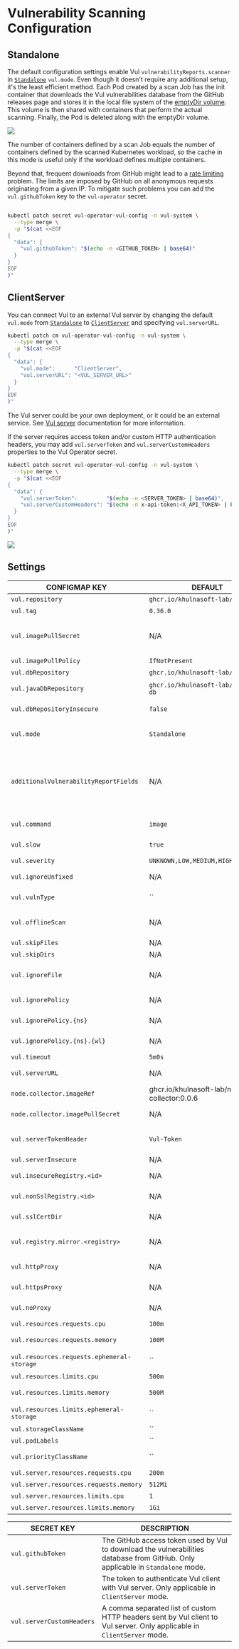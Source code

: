 # Vulnerability Scanning Configuration

## Standalone

The default configuration settings enable Vul `vulnerabilityReports.scanner` in [`Standalone`][vul-standalone]
`vul.mode`. Even though it doesn't require any additional setup, it's the least efficient method. Each Pod created
by a scan Job has the init container that downloads the Vul vulnerabilities database from the GitHub releases page
and stores it in the local file system of the [emptyDir volume]. This volume is then shared with containers that perform
the actual scanning. Finally, the Pod is deleted along with the emptyDir volume.

![](./../../images/design/vul-standalone.png)

The number of containers defined by a scan Job equals the number of containers defined by the scanned Kubernetes
workload, so the cache in this mode is useful only if the workload defines multiple containers.

Beyond that, frequent downloads from GitHub might lead to a [rate limiting] problem. The limits are imposed by GitHub on
all anonymous requests originating from a given IP. To mitigate such problems you can add the `vul.githubToken` key to
the `vul-operator` secret.

```bash

kubectl patch secret vul-operator-vul-config -n vul-system \
  --type merge \
  -p "$(cat <<EOF
{
  "data": {
    "vul.githubToken": "$(echo -n <GITHUB_TOKEN> | base64)"
  }
}
EOF
)"
```

## ClientServer

You can connect Vul to an external Vul server by changing the default `vul.mode` from
[`Standalone`][vul-standalone] to [`ClientServer`][vul-clientserver] and specifying `vul.serverURL`.

```bash
kubectl patch cm vul-operator-vul-config -n vul-system \
  --type merge \
  -p "$(cat <<EOF
{
  "data": {
    "vul.mode":      "ClientServer",
    "vul.serverURL": "<VUL_SERVER_URL>"
  }
}
EOF
)"
```

The Vul server could be your own deployment, or it could be an external service. See [Vul server][vul-clientserver] documentation for more information.

If the server requires access token and/or custom HTTP authentication headers, you may add `vul.serverToken` and `vul.serverCustomHeaders` properties to the Vul Operator secret.

```bash
kubectl patch secret vul-operator-vul-config -n vul-system \
  --type merge \
  -p "$(cat <<EOF
{
  "data": {
    "vul.serverToken":         "$(echo -n <SERVER_TOKEN> | base64)",
    "vul.serverCustomHeaders": "$(echo -n x-api-token:<X_API_TOKEN> | base64)"
  }
}
EOF
)"
```

![](./../../images/design/vul-clientserver.png)

## Settings

| CONFIGMAP KEY                            | DEFAULT                                   | DESCRIPTION                                                                                                                                                                                                                                                                                                                                                                                      |
|------------------------------------------|-------------------------------------------|--------------------------------------------------------------------------------------------------------------------------------------------------------------------------------------------------------------------------------------------------------------------------------------------------------------------------------------------------------------------------------------------------|
| `vul.repository`                       | `ghcr.io/khulnasoft-lab/vul`              | Repository of the Vul image                                                                                                                                                                                                                                                                                                                                                                    |
| `vul.tag`                              | `0.36.0`                                  | Version of the Vul image                                                                                                                                                                                                                                                                                                                                                                       |
| `vul.imagePullSecret`                  | N/A                                       | imagePullSecret is the secret name to be used when pulling vul image from private registries example: `reg-secret`. It is the user responsibility to create the secret for the private registry in `vul-operator` namespace.                                                                                                                                                                 |
| `vul.imagePullPolicy`                  | `IfNotPresent`                            | imagePullPolicy is the pull policy used for vul image                                                                                                                                                                  |
| `vul.dbRepository`                     | `ghcr.io/khulnasoft-lab/vul-db`           | External OCI Registry to download the vulnerability database                                                                                                                                                                                                                                                                                                                                     |
| `vul.javaDbRepository`                 | `ghcr.io/khulnasoft-lab/vul-java-db`      | External OCI Registry to download the vulnerability database for Java                                                                                                                                                                                                                                                                                                                            |
| `vul.dbRepositoryInsecure`             | `false`                                   | The Flag to enable insecure connection for downloading vul-db via proxy (air-gaped env)                                                                                                                                                                                                                                                                                                        |
| `vul.mode`                             | `Standalone`                              | Vul client mode. Either `Standalone` or `ClientServer`. Depending on the active mode other settings might be applicable or required.                                                                                                                                                                                                                                                           |
| `additionalVulnerabilityReportFields`    | N/A                                       | A comma separated list of additional fields which can be added to the VulnerabilityReport. Possible values: `Description,Links,CVSS,Target,Class,PackagePath,PackageType`. Description will add more data about vulnerability. Links - all the references to a specific vulnerability. CVSS - data about CVSSv2/CVSSv3 scoring and vectors. Target - vulnerable element. Class - OS or library vulnerability |
| `vul.command`                          | `image`                                   | command. One of `image`, `filesystem` or `rootfs` scanning. Depending on the target type required for the scan.                                                                                                                                                                                                                                                                                  |
| `vul.slow`                             | `true`                                    | this flag is to use less CPU/memory for scanning though it takes more time than normal scanning. It fits small-footprint                                                                                                                                                                                                                                                                         |
| `vul.severity`                         | `UNKNOWN,LOW,MEDIUM,HIGH,CRITICAL`        | A comma separated list of severity levels reported by Vul                                                                                                             |
| `vul.ignoreUnfixed`                    | N/A                                       | Whether to show only fixed vulnerabilities in vulnerabilities reported by Vul. Set to `"true"` to enable it.                                                                                                                                                                                                                                                                                   |
| `vul.vulnType`                    | ``                                      | this flag can be used to tell Vul to filter vulnerabilities by a pkg-type (library, os)                                                                                                                                                                                                                                                                                   |
| `vul.offlineScan`                      | N/A                                       | Whether to enable the offline scan mode of Vul preventing outgoing calls, e.g. to <search.maven.org> for additional vulnerability information. Set to `"true"` to enable it.                                                                                                                                                                                                                   |
| `vul.skipFiles`                        | N/A                                       | A comma separated list of file paths for Vul to skip traversal.                                                                                                                                                                                                                                                                                                                                |
| `vul.skipDirs`                         | N/A                                       | A comma separated list of directories for Vul to skip traversal.                                                                                                                                                                                                                                                                                                                               |
| `vul.ignoreFile`                       | N/A                                       | It specifies the `.vulignore` file which contains a list of vulnerability IDs to be ignored from vulnerabilities reported by Vul.                                                                                                                                                                                                                                                            |
| `vul.ignorePolicy`                     | N/A                                       | It specifies a fallback [policy](https://khulnasoft-lab.github.io/vul/latest/docs/vulnerability/examples/filter/#by-open-policy-agent) file which allows to customize which vulnerabilities are reported by Vul.                                                                                                                                                                               |
| `vul.ignorePolicy.{ns}`                | N/A                                       | It specifies a namespace specific [policy](https://khulnasoft-lab.github.io/vul/latest/docs/vulnerability/examples/filter/#by-open-policy-agent) file which allows to customize which vulnerabilities are reported by Vul.                                                                                                                                                                     |
| `vul.ignorePolicy.{ns}.{wl}`           | N/A                                       | It specifies a namespace/workload specific [policy](https://khulnasoft-lab.github.io/vul/latest/docs/vulnerability/examples/filter/#by-open-policy-agent) file which allows to customize which vulnerabilities are reported by Vul.                                                                                                                                                            |
| `vul.timeout`                          | `5m0s`                                    | The duration to wait for scan completion                                                                                                                                                                                                                                                                                                                                                         |
| `vul.serverURL`                        | N/A                                       | The endpoint URL of the Vul server. Required in `ClientServer` mode.                                                                                                                                                                                                                                                                                                                           |
| `node.collector.imageRef`                | ghcr.io/khulnasoft-lab/node-collector:0.0.6 | The imageRef use for node-collector job .                                                                                                                                                                                                                                                                                                                                                        |
| `node.collector.imagePullSecret`             | N/A                | imagePullSecret is the secret name to be used when pulling vul node-collector from private registries .                                                                                                                                                                                                                                                                                                           |
| `vul.serverTokenHeader`                | `Vul-Token`                             | The name of the HTTP header to send the authentication token to Vul server. Only application in `ClientServer` mode when `vul.serverToken` is specified.                                                                                                                                                                                                                                     |
| `vul.serverInsecure`                   | N/A                                       | The Flag to enable insecure connection to the Vul server.                                                                                                                                                                                                                                                                                                                                      |
| `vul.insecureRegistry.<id>`            | N/A                                       | The registry to which insecure connections are allowed. There can be multiple registries with different registry `<id>`.                                                                                                                                                                                                                                                                         |
| `vul.nonSslRegistry.<id>`              | N/A                                       | A registry without SSL. There can be multiple registries with different registry `<id>`.                                                                                                                                                                                                                                                                                                         |
| `vul.sslCertDir`                         | N/A                                  | sslCertDir can be used to override the system default locations for SSL certificate files directory , example: /ssl/certs                                                                                                                                                                               |
| `vul.registry.mirror.<registry>`       | N/A                                       | Mirror for the registry `<registry>`, e.g. `vul.registry.mirror.index.docker.io: mirror.io` would use `mirror.io` to get images originated from `index.docker.io`                                                                                                                                                                                                                              |
| `vul.httpProxy`                        | N/A                                       | The HTTP proxy used by Vul to download the vulnerabilities database from GitHub.                                                                                                                                                                                                                                                                                                               |
| `vul.httpsProxy`                       | N/A                                       | The HTTPS proxy used by Vul to download the vulnerabilities database from GitHub.                                                                                                                                                                                                                                                                                                              |
| `vul.noProxy`                          | N/A                                       | A comma separated list of IPs and domain names that are not subject to proxy settings.                                                                                                                                                                                                                                                                                                           |
| `vul.resources.requests.cpu`           | `100m`                                    | The minimum amount of CPU required to run Vul scanner pod.                                                                                                                                                                                                                                                                                                                                     |
| `vul.resources.requests.memory`        | `100M`                                    | The minimum amount of memory required to run Vul scanner pod.                                                                                                                                                                                                                                                                                                                                  |
| `vul.resources.requests.ephemeral-storage`        |``                                    | The minimum amount of ephemeral-storage required to run Vul scanner pod.                                                                                                                                                                                                                                                                                                                |
| `vul.resources.limits.cpu`             | `500m`                                    | The maximum amount of CPU allowed to run Vul scanner pod.                                                                                                                                                                                                                                                                                                                                      |
| `vul.resources.limits.memory`          | `500M`                                    | The maximum amount of memory allowed to run Vul scanner pod.                                                                                                                                                                                                                                                                                                                                   |
| `vul.resources.limits.ephemeral-storage`          | ``| The maximum amount of ephemeral-storage allowed to run Vul scanner pod.                                                                                                                                                                                                                                                                                                                 |
| `vul.storageClassName`                 | ``                                        | The name of the storage class to be used for Vul server PVC.                                                                                                                                                                                                                                                                                                                                   |
| `vul.podLabels`                        | ``| The extra pod labels to be used for Vul server.                                                                                                                                                                                                                                                                                                                                                |
| `vul.priorityClassName`                | ``                                        | PriorityClassName is the name of the priority class used for vul server.                                                                                                                                                                                                                                                                                                                       |
| `vul.server.resources.requests.cpu`    | `200m`                                    | The minimum amount of CPU required to run vul server.                                                                                                                                                                                                                                                                                                                                          |
| `vul.server.resources.requests.memory` | `512Mi`                                   | The minimum amount of memory required to run vul server.                                                                                                                                                                                                                                                                                                                                       |
| `vul.server.resources.limits.cpu`      | `1`                                       | The maximum amount of CPU allowed to run vul server.                                                                                                                                                                                                                                                                                                                                           |
| `vul.server.resources.limits.memory`   | `1Gi`                                     | The maximum amount of memory allowed to run vul server.                                                                                                                                                                                                                                                                                                                                        |

| SECRET KEY| DESCRIPTION|
|---|---|
| `vul.githubToken`| The GitHub access token used by Vul to download the vulnerabilities database from GitHub. Only applicable in `Standalone` mode. |
| `vul.serverToken`| The token to authenticate Vul client with Vul server. Only applicable in `ClientServer` mode.|
| `vul.serverCustomHeaders`| A comma separated list of custom HTTP headers sent by Vul client to Vul server. Only applicable in `ClientServer` mode.|

[vul-standalone]: https://khulnasoft-lab.github.io/vul/latest/docs/references/modes/standalone/
[emptyDir volume]: https://kubernetes.io/docs/concepts/storage/volumes/#emptydir
[rate limiting]: https://docs.github.com/en/free-pro-team@latest/rest/overview/resources-in-the-rest-api#rate-limiting
[vul-clientserver]: https://khulnasoft-lab.github.io/vul/latest/docs/references/modes/client-server/
